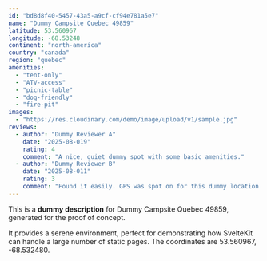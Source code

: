 ```yaml
---
id: "bd8d8f40-5457-43a5-a9cf-cf94e781a5e7"
name: "Dummy Campsite Quebec 49859"
latitude: 53.560967
longitude: -68.53248
continent: "north-america"
country: "canada"
region: "quebec"
amenities:
  - "tent-only"
  - "ATV-access"
  - "picnic-table"
  - "dog-friendly"
  - "fire-pit"
images:
  - "https://res.cloudinary.com/demo/image/upload/v1/sample.jpg"
reviews:
  - author: "Dummy Reviewer A"
    date: "2025-08-019"
    rating: 4
    comment: "A nice, quiet dummy spot with some basic amenities."
  - author: "Dummy Reviewer B"
    date: "2025-08-011"
    rating: 3
    comment: "Found it easily. GPS was spot on for this dummy location."
---
```


This is a **dummy description** for Dummy Campsite Quebec 49859, generated for the proof of concept.

It provides a serene environment, perfect for demonstrating how SvelteKit can handle a large number of static pages. The coordinates are 53.560967, -68.532480.
